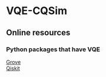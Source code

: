 # VQE-CQSim

## Online resources

### Python packages that have VQE

[Grove](https://grove-docs.readthedocs.io/en/latest/vqe.html)  
[Qiskit](https://qiskit.org/textbook/ch-applications/vqe-molecules.html)
